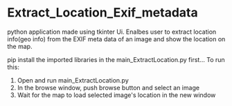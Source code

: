 # Extract_Location_Exif_metadata

python application made using tkinter Ui. Enalbes user to extract location info(geo info) from the EXIF meta data of an image and show the location on the map.

pip install the imported libraries in the main_ExtractLocation.py first...
To run this:
1. Open and run main_ExtractLocation.py
2. In the browse window, push browse button and select an image
3. Wait for the map to load selected image's location in the new window
